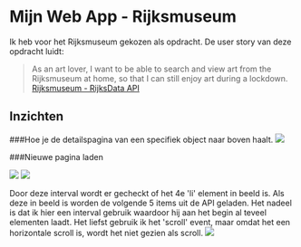 # Mijn Web App - Rijksmuseum

Ik heb voor het Rijksmuseum gekozen als opdracht. De user story van deze opdracht luidt: 
> As an art lover, I want to be able to search and view art from the Rijksmuseum at home, so that I can still enjoy art during a lockdown. [Rijksmuseum - RijksData API](https://data.rijksmuseum.nl/object-metadata/)

## Inzichten

###Hoe je de detailspagina van een specifiek object naar boven haalt.
![](/proces/detailedAPI.png)


###Nieuwe pagina laden 

![](/proces/page.png)
![](/proces/fetchpage.png)

Door deze interval wordt er gecheckt of het 4e 'li' element in beeld is. Als deze in beeld is worden de volgende 5 items uit de API geladen. Het nadeel is dat ik hier een interval gebruik waardoor hij aan het begin al teveel elementen laadt. Het liefst gebruik ik het 'scroll' event, maar omdat het een horizontale scroll is, wordt het niet gezien als scroll.
![](/proces/interval.png)
